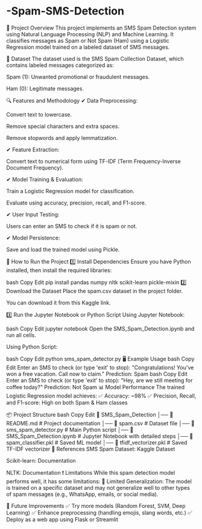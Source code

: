 # -Spam-SMS-Detection
📝 Project Overview
This project implements an SMS Spam Detection system using Natural Language Processing (NLP) and Machine Learning. It classifies messages as Spam or Not Spam (Ham) using a Logistic Regression model trained on a labeled dataset of SMS messages.

📂 Dataset
The dataset used is the SMS Spam Collection Dataset, which contains labeled messages categorized as:

Spam (1): Unwanted promotional or fraudulent messages.

Ham (0): Legitimate messages.

🔍 Features and Methodology
✔ Data Preprocessing:

Convert text to lowercase.

Remove special characters and extra spaces.

Remove stopwords and apply lemmatization.

✔ Feature Extraction:

Convert text to numerical form using TF-IDF (Term Frequency-Inverse Document Frequency).

✔ Model Training & Evaluation:

Train a Logistic Regression model for classification.

Evaluate using accuracy, precision, recall, and F1-score.

✔ User Input Testing:

Users can enter an SMS to check if it is spam or not.

✔ Model Persistence:

Save and load the trained model using Pickle.

🚀 How to Run the Project
1️⃣ Install Dependencies
Ensure you have Python installed, then install the required libraries:

bash
Copy
Edit
pip install pandas numpy nltk scikit-learn pickle-mixin
2️⃣ Download the Dataset
Place the spam.csv dataset in the project folder.

You can download it from this Kaggle link.

3️⃣ Run the Jupyter Notebook or Python Script
Using Jupyter Notebook:

bash
Copy
Edit
jupyter notebook
Open the SMS_Spam_Detection.ipynb and run all cells.

Using Python Script:

bash
Copy
Edit
python sms_spam_detector.py
🖥️ Example Usage
bash
Copy
Edit
Enter an SMS to check (or type 'exit' to stop): 
"Congratulations! You've won a free vacation. Call now to claim."
Prediction: Spam
bash
Copy
Edit
Enter an SMS to check (or type 'exit' to stop): 
"Hey, are we still meeting for coffee today?"
Prediction: Not Spam
📊 Model Performance
The trained Logistic Regression model achieves:
✅ Accuracy: ~98%
✅ Precision, Recall, and F1-score: High on both Spam & Ham classes

📦 Project Structure
bash
Copy
Edit
📂 SMS_Spam_Detection
│── 📄 README.md  # Project documentation
│── 📄 spam.csv  # Dataset file
│── 📄 sms_spam_detector.py  # Main Python script
│── 📄 SMS_Spam_Detection.ipynb  # Jupyter Notebook with detailed steps
│── 📄 spam_classifier.pkl  # Saved ML model
│── 📄 tfidf_vectorizer.pkl  # Saved TF-IDF vectorizer
🔗 References
SMS Spam Dataset: Kaggle Dataset

Scikit-learn: Documentation

NLTK: Documentation
❗ Limitations
While this spam detection model performs well, it has some limitations:
🔴 Limited Generalization: The model is trained on a specific dataset and may not generalize well to other types of spam messages (e.g., WhatsApp, emails, or social media).

📌 Future Improvements
✅ Try more models (Random Forest, SVM, Deep Learning)
✅ Enhance preprocessing (handling emojis, slang words, etc.)
✅ Deploy as a web app using Flask or Streamlit
